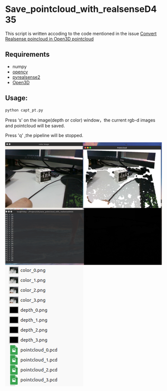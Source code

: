 # Save_pointcloud_with_realsenseD435
This script is written accoding to the code mentioned in the issue [Convert Realsense poincloud in Open3D pointcloud](https://github.com/IntelVCL/Open3D/issues/473)

## Requirements
* numpy
* [opencv](https://pypi.org/project/opencv-python/)
* [pyrealsense2](https://pypi.org/project/pyrealsense2/)
* [Open3D](https://github.com/IntelVCL/Open3D)


## Usage:
```python
python capt_pt.py
```

Press ‘s’ on the image(depth or color) window，the current rgb-d images and pointcloud will be saved.

Press 'q' ,the pipeline will be stopped.

![result](doc/result1.png)
![result](doc/result2.png)

 
